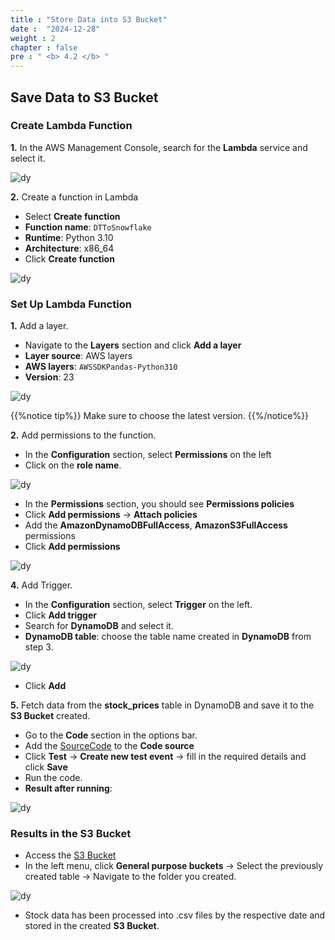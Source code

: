 ```yaml
---
title : "Store Data into S3 Bucket"
date :  "2024-12-28"
weight : 2
chapter : false
pre : " <b> 4.2 </b> "
---
```


## Save Data to S3 Bucket

### Create Lambda Function

**1.** In the AWS Management Console, search for the **Lambda** service and select it.

![dy](https://vuthibichngoc.github.io/workshop_awsfcj_2024/images/3.connect/3.2.1.png)

**2.** Create a function in Lambda

- Select **Create function**
- **Function name**: ``` DTToSnowflake ```
- **Runtime**: Python 3.10
- **Architecture**: x86_64
- Click **Create function**

![dy](https://vuthibichngoc.github.io/workshop_awsfcj_2024/images/4.s3/4.2.1.png)

### Set Up Lambda Function

**1.** Add a layer.

- Navigate to the **Layers** section and click **Add a layer**
- **Layer source**: AWS layers
- **AWS layers**: ``` AWSSDKPandas-Python310 ```
- **Version**: 23

![dy](https://vuthibichngoc.github.io/workshop_awsfcj_2024/images/3.connect/3.2.3.png)

{{%notice tip%}} 
Make sure to choose the latest version.
{{%/notice%}}

**2.** Add permissions to the function.

- In the **Configuration** section, select **Permissions** on the left
- Click on the **role name**.

![dy](https://vuthibichngoc.github.io/workshop_awsfcj_2024/images/4.s3/4.2.2.png)

- In the **Permissions** section, you should see **Permissions policies**
- Click **Add permissions** → **Attach policies**
- Add the **AmazonDynamoDBFullAccess**, **AmazonS3FullAccess** permissions
- Click **Add permissions**

![dy](https://vuthibichngoc.github.io/workshop_awsfcj_2024/images/4.s3/4.2.3.png)

**4.** Add Trigger.

- In the **Configuration** section, select **Trigger** on the left.
- Click **Add trigger**
- Search for **DynamoDB** and select it.
- **DynamoDB table**: choose the table name created in **DynamoDB** from step 3.

![dy](https://vuthibichngoc.github.io/workshop_awsfcj_2024/images/4.s3/4.2.4.png)

- Click **Add**

**5.** Fetch data from the **stock_prices** table in DynamoDB and save it to the **S3 Bucket** created.

- Go to the **Code** section in the options bar.
- Add the [SourceCode](https://vuthibichngoc.github.io/workshop_awsfcj_2024/file/DTToSnowflake.py) to the **Code source**
- Click **Test** → **Create new test event** → fill in the required details and click **Save**
- Run the code.
- **Result after running**:

![dy](https://vuthibichngoc.github.io/workshop_awsfcj_2024/images/4.s3/4.1.5.png)

### Results in the S3 Bucket

- Access the [S3 Bucket](https://us-east-1.console.aws.amazon.com/s3/get-started?region=us-east-1&bucketType=general)
- In the left menu, click **General purpose buckets** → Select the previously created table → Navigate to the folder you created.

![dy](https://vuthibichngoc.github.io/workshop_awsfcj_2024/images/4.s3/4.2.6.png)

- Stock data has been processed into .csv files by the respective date and stored in the created **S3 Bucket**.
